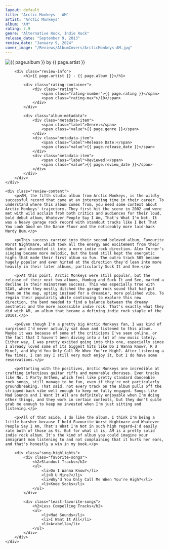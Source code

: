 ```yaml
---
layout: default
title: "Arctic Monkeys - AM"
artist: "Arctic Monkeys"
album: "AM"
rating: 7.9
genre: "Alternative Rock, Indie Rock"
release_date: "September 9, 2013"
review_date: "January 9, 2024"
cover_image: "/Reviews/AlbumCovers/ArcticMonkeys-AM.jpg"
---
```


<article class="album-review">
    <div class="review-header">
        <div class="cover-container">
            <img src="{{ page.cover_image }}" alt="{{ page.album }} by {{ page.artist }}" class="album-cover">
        </div>
        
        <div class="review-info">
            <h1>{{ page.artist }} - {{ page.album }}</h1>
            
            <div class="rating-container">
                <div class="rating">
                    <span class="rating-number">{{ page.rating }}</span>
                    <span class="rating-max">/10</span>
                </div>
            </div>

            <div class="album-metadata">
                <div class="metadata-item">
                    <span class="label">Genre:</span>
                    <span class="value">{{ page.genre }}</span>
                </div>
                <div class="metadata-item">
                    <span class="label">Release Date:</span>
                    <span class="value">{{ page.release_date }}</span>
                </div>
                <div class="metadata-item">
                    <span class="label">Reviewed:</span>
                    <span class="value">{{ page.review_date }}</span>
                </div>
            </div>
        </div>
    </div>

    <div class="review-content">
        <p>AM, the fifth studio album from Arctic Monkeys, is the wildly successful record that came at an interesting time in their career. To understand where this album comes from, you need some context about Arctic Monkeys' trajectory. They first hit the scene in 2002 and were met with wild acclaim from both critics and audiences for their loud, bold debut album, Whatever People Say I Am, That's What I'm Not. It was a heavy garage rock record with standout tracks like I Bet That You Look Good on the Dance Floor and the noticeably more laid-back Mardy Bum.</p>

        <p>This success carried into their second beloved album, Favourite Worst Nightmare, which took all the energy and excitement from their debut and channeled it into a more indie rock direction. Alex Turner's singing became more melodic, but the band still kept the energetic highs that made their first album so fun. The outro track 505 became hugely popular and even hinted at the direction they'd lean into more heavily in their later albums, particularly Suck It and See.</p>

        <p>At this point, Arctic Monkeys were still popular, but the release of their next two albums, Humbug and Suck It and See, marked a decline in their mainstream success. This was especially true with SIAS, where they mostly ditched the garage rock sound that had put them on the map, opting instead for a dreamier, more polished vibe. To regain their popularity while continuing to explore this new direction, the band needed to find a balance between the dreamy aesthetic and the more accessible indie rock. That's exactly what they did with AM, an album that became a defining indie rock staple of the 2010s.</p>

        <p>Even though I'm a pretty big Arctic Monkeys fan, I was kind of surprised I'd never actually sat down and listened to this album. Maybe it was because of some of the criticisms I've seen online, or the fact that I haven't been diving into a lot of new music lately. Either way, I was pretty excited going into this one, especially since I already loved some of its biggest hits like Do I Wanna Know?, R U Mine?, and Why'd You Only Call Me When You're High?. After listening a few times, I can say I still very much enjoy it, but I do have some reservations.</p>

        <p>Starting with the positives, Arctic Monkeys are incredible at crafting infectious guitar riffs and memorable choruses. Even tracks like No. 1 Party Anthem, which feel like pretty standard danceable rock songs, still manage to be fun, even if they're not particularly groundbreaking. That said, not every track on the album pulls off the stripped-back vibe well enough to keep me fully engaged. Songs like Mad Sounds and I Want It All are definitely enjoyable when I'm doing other things, and they work in certain contexts, but they don't quite grab me enough to keep me invested when I'm just sitting and listening.</p>

        <p>All of that aside, I do like the album. I think I'm being a little harsher because I hold Favourite Worst Nightmare and Whatever People Say I Am, That's What I'm Not in such high regard—I'd easily rate both of those as 9s. But for what it is, AM is a pretty solid indie rock album. It's the kind of album you could imagine your immigrant mom listening to and not complaining that it hurts her ears, and that's honestly a win in my book.</p>

        <div class="song-highlights">
            <div class="favorite-songs">
                <h2>Standout Tracks</h2>
                <ul>
                    <li>Do I Wanna Know?</li>
                    <li>R U Mine?</li>
                    <li>Why'd You Only Call Me When You're High?</li>
                    <li>Knee Socks</li>
                </ul>
            </div>

            <div class="least-favorite-songs">
                <h2>Less Compelling Tracks</h2>
                <ul>
                    <li>Mad Sounds</li>
                    <li>I Want It All</li>
                    <li>Arabella</li>
                </ul>
            </div>
        </div>
    </div>
</article>
